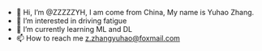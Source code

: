 - 👋 Hi, I’m @ZZZZZYH, I am come from China, My name is Yuhao Zhang.
- 👀 I’m interested in driving fatigue
- 🌱 I’m currently learning ML and DL
- 📫 How to reach me z.zhangyuhao@foxmail.com

<!---
ZZZZZYH/ZZZZZYH is a ✨ special ✨ repository because its `README.md` (this file) appears on your GitHub profile.
You can click the Preview link to take a look at your changes.
--->
